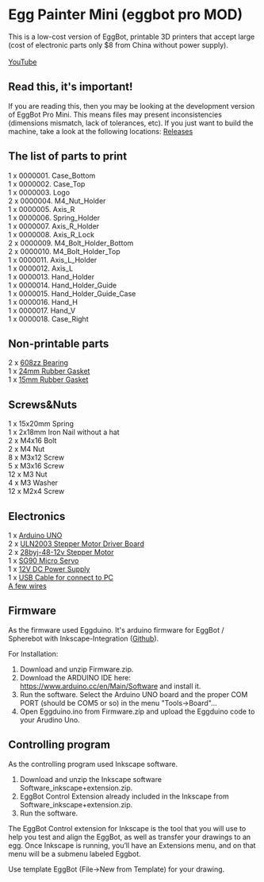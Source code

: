 # Egg Painter Mini (eggbot pro MOD)
This is a low-cost version of EggBot, printable 3D printers that accept large (cost of electronic parts only $8 from China without power supply).</br></br>
<a href="https://youtu.be/MZZwDX_0e_o">YouTube</a>

Read this, it's important!
-------------------

If you are reading this, then you may be looking at the development version of EggBot Pro Mini. This means files may present inconsistencies (dimensions mismatch, lack of tolerances, etc). If you just want to build the machine, take a look at the following locations: <a href="https://github.com/ProbotXYZ/EggBot/releases">Releases</a>


The list of parts to print
-------------------
1 x 0000001. Case_Bottom</br>
1 x 0000002. Case_Top</br>
1 x 0000003. Logo</br>
2 x 0000004. M4_Nut_Holder</br>
1 x 0000005. Axis_R</br>
1 x 0000006. Spring_Holder</br>
1 x 0000007. Axis_R_Holder</br>
1 x 0000008. Axis_R_Lock</br>
2 x 0000009. М4_Bolt_Holder_Bottom</br>
2 x 0000010. М4_Bolt_Holder_Top</br>
1 x 0000011. Axis_L_Holder</br>
1 x 0000012. Axis_L</br>
1 x 0000013. Hand_Holder</br>
1 x 0000014. Hand_Holder_Guide</br>
1 x 0000015. Hand_Holder_Guide_Case</br>
1 x 0000016. Hand_H</br>
1 x 0000017. Hand_V</br>
1 x 0000018. Case_Right</br>

Non-printable parts
-------------------
2 x <a href="http://s.click.aliexpress.com/e/72FuNFm">608zz Bearing</a></br>
1 x <a href="http://s.click.aliexpress.com/e/MBeuZb6">24mm Rubber Gasket</a></br>
1 x <a href="http://s.click.aliexpress.com/e/MBeuZb6">15mm Rubber Gasket</a></br>

Screws&Nuts
-------------------
1 x 15x20mm Spring</br>
1 x 2x18mm Iron Nail without a hat</br>
2 x M4x16 Bolt</br>
2 x M4 Nut</br>
8 x M3x12 Screw</br>
5 x M3x16 Screw</br>
12 x M3 Nut</br>
4 x M3 Washer</br>
12 x M2x4 Screw</br>

Electronics
-------------------
1 x <a href="http://s.click.aliexpress.com/e/mMBaiuj">Arduino UNO</a></br>
2 x <a href="http://s.click.aliexpress.com/e/baQjima">ULN2003 Stepper Motor Driver Board</a></br>
2 x <a href="http://s.click.aliexpress.com/e/bYfuF6U">28byj-48-12v Stepper Motor</a></br>
1 x <a href="http://s.click.aliexpress.com/e/aAU3r7e">SG90 Micro Servo</a></br>
1 x <a href="http://s.click.aliexpress.com/e/zbiMrfU">12V DC Power Supply</a></br>
1 x <a href="http://s.click.aliexpress.com/e/6YFYRZR">USB Cable for connect to PC</a></br>
<a href="http://s.click.aliexpress.com/e/IY3rBuf">A few wires</a></br>

Firmware
-------------------
As the firmware used Eggduino. It's arduino firmware for EggBot / Spherebot with Inkscape-Integration (<a href="https://github.com/cocktailyogi/EggDuino">Github</a>).

For Installation:
1) Download and unzip Firmware.zip.
2) Download the ARDUINO IDE here: https://www.arduino.cc/en/Main/Software and install it.
3) Run the software. Select the Arduino UNO board and the proper COM PORT (should be COM5 or so) in the menu "Tools->Board"…
4) Open Eggduino.ino from Firmware.zip and upload the Eggduino code to your Arudino Uno. 

Controlling program
-------------------
As the controlling program used Inkscape software.
1) Download and unzip the Inkscape software Software_inkscape+extension.zip.
2) EggBot Control Extension already included in the Inkscape from Software_inkscape+extension.zip.
3) Run the software. 

The EggBot Control extension for Inkscape is the tool that you will use to help you test and align the EggBot, as well as transfer your drawings to an egg. Once Inkscape is running, you’ll have an Extensions menu, and on that menu will be a submenu labeled Eggbot. 

Use template EggBot (File->New from Template) for your drawing.
